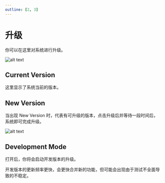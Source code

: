 ```yaml
---
outline: [2, 3]
---
```


# 升级

你可以在这里对系统进行升级。

![alt text](/images/how-to/terminus/upgrade.png)

## Current Version

这里显示了系统当前的版本。

## New Version

当出现 New Version 时，代表有可升级的版本，点击升级后并等待一段时间后，系统即可完成升级。

![alt text](/images/how-to/terminus/update_successed.png)

## Development Mode

打开后，你将会启动开发版本的升级。

开发版本的更新频率更快，会更快合并新的功能，但可能会出现由于测试不全面导致的不稳定。
